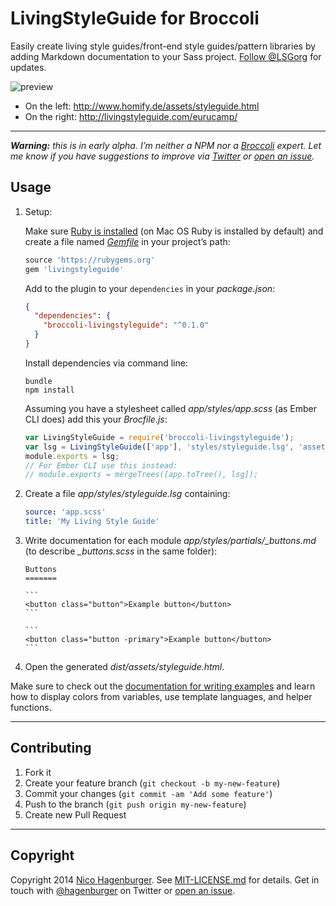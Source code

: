 # LivingStyleGuide for Broccoli

Easily create living style guides/front-end style guides/pattern libraries by adding Markdown documentation to your Sass project. [Follow @LSGorg](https://twitter.com/LSGorg) for updates.

![preview](https://cloud.githubusercontent.com/assets/103399/3854622/2fb68574-1eda-11e4-862c-33e7d7943c56.jpg)

* On the left: http://www.homify.de/assets/styleguide.html
* On the right: http://livingstyleguide.com/eurucamp/

----

_**Warning:** this is in early alpha. I’m neither a NPM nor a [Broccoli](https://github.com/broccolijs/broccoli) expert. Let me know if you have suggestions to improve via [Twitter](https://twitter.com/LSGorg) or [open an issue](http://github.com/hagenburger/broccoli-livingstyleguide/issues/new)._


## Usage

1.  Setup:

    Make sure [Ruby is installed](https://www.ruby-lang.org/en/downloads/) (on Mac OS Ruby is installed by default) and create a file named _[Gemfile](http://bundler.io/#getting-started)_ in your project’s path:

    ``` ruby
    source 'https://rubygems.org'
    gem 'livingstyleguide'
    ```

    Add to the plugin to your `dependencies` in your _package.json_:

    ``` json
    {
      "dependencies": {
        "broccoli-livingstyleguide": "^0.1.0"
      }
    }
    ```

    Install dependencies via command line:

    ```
    bundle
    npm install
    ```

    Assuming you have a stylesheet called _app/styles/app.scss_ (as Ember CLI does) add this your _Brocfile.js_:

    ``` javascript
    var LivingStyleGuide = require('broccoli-livingstyleguide');
    var lsg = LivingStyleGuide(['app'], 'styles/styleguide.lsg', 'assets/styleguide.html');
    module.exports = lsg;
    // For Ember CLI use this instead:
    // module.exports = mergeTrees([app.toTree(), lsg]);
    ```


2.  Create a file _app/styles/styleguide.lsg_ containing:
    ``` yaml
    source: 'app.scss'
    title: 'My Living Style Guide'
    ```

3.  Write documentation for each module *app/styles/partials/_buttons.md* (to describe *_buttons.scss* in the same folder):

        Buttons
        =======

        ```
        <button class="button">Example button</button>
        ```

        ```
        <button class="button -primary">Example button</button>
        ```

4.  Open the generated _dist/assets/styleguide.html_.


Make sure to check out the [documentation for writing examples](https://github.com/hagenburger/livingstyleguide#writing-examples) and learn how to display colors from variables, use template languages, and helper functions.


----


## Contributing

1. Fork it
2. Create your feature branch (`git checkout -b my-new-feature`)
3. Commit your changes (`git commit -am 'Add some feature'`)
4. Push to the branch (`git push origin my-new-feature`)
5. Create new Pull Request


----


## Copyright

Copyright 2014 [Nico Hagenburger](http://www.hagenburger.net).
See [MIT-LICENSE.md](MIT-LICENSE.md) for details.
Get in touch with [@hagenburger](http://twitter.com/hagenburger) on Twitter or [open an issue](https://github.com/hagenburger/livingstyleguide/issues/new).

